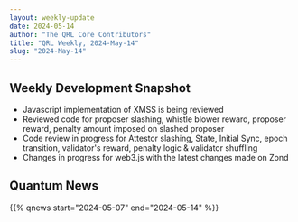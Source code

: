 ```yaml
---
layout: weekly-update
date: 2024-05-14
author: "The QRL Core Contributors"
title: "QRL Weekly, 2024-May-14"
slug: "2024-May-14"
---
```


## Weekly Development Snapshot

- Javascript implementation of XMSS is being reviewed
- Reviewed code for proposer slashing, whistle blower reward, proposer reward, penalty amount imposed on slashed proposer
- Code review in progress for Attestor slashing, State, Initial Sync, epoch transition, validator's reward, penalty logic & validator shuffling
- Changes in progress for web3.js with the latest changes made on Zond

<!--more-->

## Quantum News

{{% qnews start="2024-05-07" end="2024-05-14" %}}
